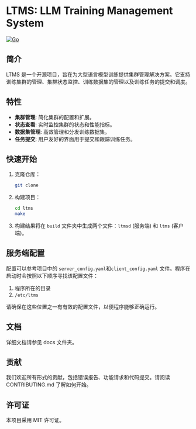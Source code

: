 # LTMS: LLM Training Management System

[![Go](https://github.com/chen-ace/ltms/actions/workflows/go.yml/badge.svg)](https://github.com/chen-ace/ltms/actions/workflows/go.yml)

## 简介

LTMS 是一个开源项目，旨在为大型语言模型训练提供集群管理解决方案。它支持训练集群的管理、集群状态监控、训练数据集的管理以及训练任务的提交和调度。

## 特性

- **集群管理**: 简化集群的配置和扩展。
- **状态查看**: 实时监控集群的状态和性能指标。
- **数据集管理**: 高效管理和分发训练数据集。
- **任务提交**: 用户友好的界面用于提交和跟踪训练任务。

## 快速开始

1. 克隆仓库：
    ```bash
    git clone
    ```
2. 构建项目：
    ```bash
   cd ltms 
   make
    ```
3. 构建结果将在 `build` 文件夹中生成两个文件：`ltmsd` (服务端) 和 `ltms` (客户端)。

## 服务端配置

配置可以参考项目中的 `server_config.yaml`和`client_config.yaml` 文件。程序在启动时会按照以下顺序寻找该配置文件：

1. 程序所在的目录
2. `/etc/ltms`

请确保在这些位置之一有有效的配置文件，以便程序能够正确运行。

## 文档

详细文档请参见 docs 文件夹。

## 贡献

我们欢迎所有形式的贡献，包括错误报告、功能请求和代码提交。请阅读 CONTRIBUTING.md 了解如何开始。

## 许可证

本项目采用 MIT 许可证。
